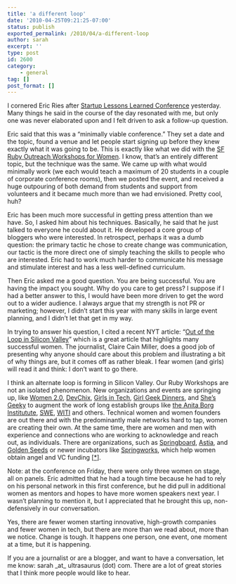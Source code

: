 ```yaml
---
title: 'a different loop'
date: '2010-04-25T09:21:25-07:00'
status: publish
exported_permalink: /2010/04/a-different-loop
author: sarah
excerpt: ''
type: post
id: 2600
category:
    - general
tag: []
post_format: []
---
```

I cornered Eric Ries after [Startup Lessons Learned Conference](http://www.sllconf.com/) yesterday. Many things he said in the course of the day resonated with me, but only one was never elaborated upon and I felt driven to ask a follow-up question.

Eric said that this was a “minimally viable conference.” They set a date and the topic, found a venue and let people start signing up before they knew exactly what it was going to be. This is exactly like what we did with the [SF Ruby Outreach Workshops for Women](http://sfrubyworkshops.com/). I know, that’s an entirely different topic, but the technique was the same. We came up with what would minimally work (we each would teach a maximum of 20 students in a couple of corporate conference rooms), then we posted the event, and received a huge outpouring of both demand from students and support from volunteers and it became much more than we had envisioned. Pretty cool, huh?

Eric has been much more successful in getting press attention than we have. So, I asked him about his techniques. Basically, he said that he just talked to everyone he could about it. He developed a core group of bloggers who were interested. In retrospect, perhaps it was a dumb question: the primary tactic he chose to create change was communication, our tactic is the more direct one of simply teaching the skills to people who are interested. Eric had to work much harder to communicate his message and stimulate interest and has a less well-defined curriculum.

Then Eric asked me a good question. You are being successful. You are having the impact you sought. Why do you care to get press? I suppose if I had a better answer to this, I would have been more driven to get the word out to a wider audience. I always argue that my strength is not PR or marketing; however, I didn’t start this year with many skills in large event planning, and I didn’t let that get in my way.

In trying to answer his question, I cited a recent NYT article: “[Out of the Loop in Silicon Valley](http://www.nytimes.com/2010/04/18/technology/18women.html)” which is a great article that highlights many successful women. The journalist, Claire Cain Miller, does a good job of presenting why anyone should care about this problem and illustrating a bit of why things are, but it comes off as rather bleak. I fear women (and girls) will read it and think: I don’t want to go there.

I think an alternate loop is forming in Silicon Valley. Our Ruby Workshops are not an isolated phenomenon. New organizations and events are springing up, like [Women 2.0](http://www.women2.org/), [DevChix](http://www.devchix.com/), [Girls in Tech](http://girlsintech.net/), [Girl Geek Dinners](http://girlgeekdinners.com/), and [She’s Geeky](http://shesgeeky.org/) to augment the work of long establish groups like [the Anita Borg Institutute](http://anitaborg.org/), [SWE](http://societyofwomenengineers.swe.org/), [WITI](http://www.witi.com/) and others. Technical women and women founders are out there and with the predominantly male networks hard to tap, women are creating their own. At the same time, there are women and men with experience and connections who are working to acknowledge and reach out, as individuals. There are organizations, such as [Springboard](http://www.springboardenterprises.org/), [Astia](http://www.astia.org/), and [Golden Seeds](http://www.goldenseeds.com/home/) or newer incubators like [Springworks](http://www.springworks.org/), which help women obtain angel and VC funding \[[\*](http://www.huffingtonpost.com/adelaide-lancaster/are-women-business-owners_b_526263.html)\].

Note: at the conference on Friday, there were only three women on stage, all on panels. Eric admitted that he had a tough time because he had to rely on his personal network in this first conference, but he did pull in additional women as mentors and hopes to have more women speakers next year. I wasn’t planning to mention it, but I appreciated that he brought this up, non-defensively in our conversation.

Yes, there are fewer women starting innovative, high-growth companies and fewer women in tech, but there are more than we read about, more than we notice. Change is tough. It happens one person, one event, one moment at a time, but it is happening.

If you are a journalist or are a blogger, and want to have a conversation, let me know: sarah \_at\_ ultrasaurus (dot) com. There are a lot of great stories that I think more people would like to hear.